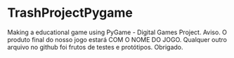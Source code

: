 # TrashProjectPygame
Making a educational game using PyGame - Digital Games Project.
Aviso. O produto final do nosso jogo estará COM O NOME DO JOGO. Qualquer outro arquivo no github foi frutos de testes e protótipos.
Obrigado.
